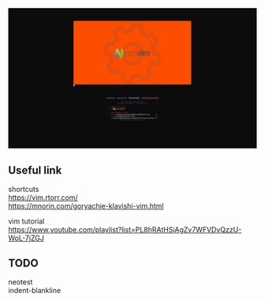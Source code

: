 <div align="center">
    <img src="doc/images/startup.gif" style="margin: auto"/>
</div>

## Useful link  

shortcuts  
https://vim.rtorr.com/  
https://mnorin.com/goryachie-klavishi-vim.html  

vim tutorial  
https://www.youtube.com/playlist?list=PL8hRAtHSjAgZv7WFVDvQzzU-WoL-7jZGJ  

## TODO    
neotest  
indent-blankline  
